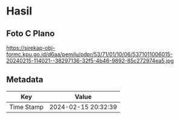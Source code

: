 # Hasil

## Foto C Plano

https://sirekap-obj-formc.kpu.go.id/d6aa/pemilu/pdpr/53/71/01/10/06/5371011006015-20240215-114021--38297136-32f5-4b46-9892-85c272974ea5.jpg


## Metadata

| Key        | Value               |
| ---------- | ------------------- |
| Time Stamp | 2024-02-15 20:32:39 |




